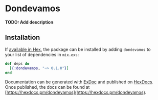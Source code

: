 # Dondevamos

**TODO: Add description**

## Installation

If [available in Hex](https://hex.pm/docs/publish), the package can be installed
by adding `dondevamos` to your list of dependencies in `mix.exs`:

```elixir
def deps do
  [{:dondevamos, "~> 0.1.0"}]
end
```

Documentation can be generated with [ExDoc](https://github.com/elixir-lang/ex_doc)
and published on [HexDocs](https://hexdocs.pm). Once published, the docs can
be found at [https://hexdocs.pm/dondevamos](https://hexdocs.pm/dondevamos).

